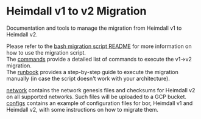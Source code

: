 
# Heimdall v1 to v2 Migration

Documentation and tools to manage the migration from Heimdall v1 to Heimdall v2.

Please refer to the [bash migration script README](./script/README.md) for more information
on how to use the migration script.  
The [commands](./script/COMMANDS.md) provide a detailed list of commands to execute the v1→v2 migration.  
The [runbook](./script/RUNBOOK.md) provides a step-by-step guide to execute the migration manually (in case the script doesn't work with your architecture).

[network](./networks) contains the network genesis files and checksums for Heimdall v2 on all supported networks.
Such files will be uploaded to a GCP bucket.  
[configs](./configs) contains an example of configuration files for bor,
Heimdall v1 and Heimdall v2, with some instructions on how to migrate them.
